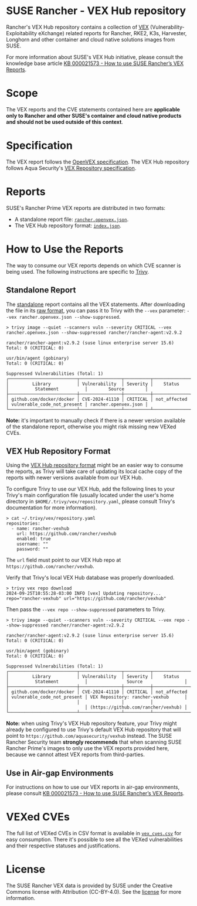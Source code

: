 # SUSE Rancher - VEX Hub repository

Rancher's VEX Hub repository contains a collection of [VEX]
(Vulnerability-Exploitability eXchange) related reports for Rancher, RKE2, K3s,
Harvester, Longhorn and other container and cloud native solutions images from
SUSE.

For more information about SUSE's VEX Hub initiative, please consult the
knowledge base article [KB 000021573 - How to use SUSE Rancher’s VEX Reports].

# Scope

The VEX reports and the CVE statements contained here are **applicable only to
Rancher and other SUSE's container and cloud native products and should not be
used outside of this context**.

# Specification

The VEX report follows the [OpenVEX specification]. The VEX Hub repository follows
Aqua Security's [VEX Repository specification].

# Reports

SUSE's Rancher Prime VEX reports are distributed in two formats:

- A standalone report file: [`rancher.openvex.json`].
- The VEX Hub repository format: [`index.json`].

# How to Use the Reports

The way to consume our VEX reports depends on which CVE scanner is being used.
The following instructions are specific to [Trivy].

## Standalone Report

The [standalone] report contains all the VEX statements. After downloading the
file in its [raw format], you can pass it to Trivy with the `--vex` parameter:
`--vex rancher.openvex.json --show-suppressed`.

```
> trivy image --quiet --scanners vuln --severity CRITICAL --vex rancher.openvex.json --show-suppressed rancher/rancher-agent:v2.9.2

rancher/rancher-agent:v2.9.2 (suse linux enterprise server 15.6)
Total: 0 (CRITICAL: 0)

usr/bin/agent (gobinary)
Total: 0 (CRITICAL: 0)

Suppressed Vulnerabilities (Total: 1)
┌──────────────────────────┬────────────────┬──────────┬──────────────┬─────────────────────────────┬──────────────────────┐
│         Library          │ Vulnerability  │ Severity │    Status    │          Statement          │        Source        │
├──────────────────────────┼────────────────┼──────────┼──────────────┼─────────────────────────────┼──────────────────────┤
│ github.com/docker/docker │ CVE-2024-41110 │ CRITICAL │ not_affected │ vulnerable_code_not_present │ rancher.openvex.json │
└──────────────────────────┴────────────────┴──────────┴──────────────┴─────────────────────────────┴──────────────────────┘
```

**Note:** it's important to manually check if there is a newer version available
of the standalone report, otherwise you might risk missing new VEXed CVEs.

## VEX Hub Repository Format

Using the [VEX Hub repository format] might be an easier way to consume the
reports, as Trivy will take care of updating its local cache copy of the reports
with newer versions available from our VEX Hub.

To configure Trivy to use our VEX Hub, add the following lines to your Trivy's
main configuration file (usually located under the user's home directory in
`$HOME/.trivy/vex/repository.yaml`, please consult Trivy's documentation for
more information).

```
> cat ~/.trivy/vex/repository.yaml
repositories:
  - name: rancher-vexhub
    url: https://github.com/rancher/vexhub
    enabled: true
    username: ""
    password: ""
```

The `url` field must point to our VEX Hub repo at
`https://github.com/rancher/vexhub`.

Verify that Trivy's local VEX Hub database was properly downloaded.

```
> trivy vex repo download
2024-09-25T10:55:28-03:00 INFO [vex] Updating repository... repo="rancher-vexhub" url="https://github.com/rancher/vexhub"
```

Then pass the `--vex repo --show-suppressed` parameters to Trivy.

```
> trivy image --quiet --scanners vuln --severity CRITICAL --vex repo --show-suppressed rancher/rancher-agent:v2.9.2

rancher/rancher-agent:v2.9.2 (suse linux enterprise server 15.6)
Total: 0 (CRITICAL: 0)

usr/bin/agent (gobinary)
Total: 0 (CRITICAL: 0)

Suppressed Vulnerabilities (Total: 1)
┌──────────────────────────┬────────────────┬──────────┬──────────────┬─────────────────────────────┬─────────────────────────────────────┐
│         Library          │ Vulnerability  │ Severity │    Status    │          Statement          │               Source                │
├──────────────────────────┼────────────────┼──────────┼──────────────┼─────────────────────────────┼─────────────────────────────────────┤
│ github.com/docker/docker │ CVE-2024-41110 │ CRITICAL │ not_affected │ vulnerable_code_not_present │ VEX Repository: rancher-vexhub      │
│                          │                │          │              │                             │ (https://github.com/rancher/vexhub) │
└──────────────────────────┴────────────────┴──────────┴──────────────┴─────────────────────────────┴─────────────────────────────────────┘
```

**Note:** when using Trivy's VEX Hub repository feature, your Trivy might
already be configured to use Trivy's default VEX Hub repository that will point
to `https://github.com/aquasecurity/vexhub` instead. The SUSE Rancher Security
team **strongly recommends** that when scanning SUSE Rancher Prime's images to
only use the VEX reports provided here, because we cannot attest VEX reports
from third-parties.

## Use in Air-gap Environments

For instructions on how to use our VEX reports in air-gap environments, please
consult [KB 000021573 - How to use SUSE Rancher’s VEX Reports].

# VEXed CVEs

The full list of VEXed CVEs in CSV format is available in [`vex_cves.csv`] for
easy consumption. There it's possible to see all the VEXed vulnerabilities and
their respective statuses and justifications.

# License

The SUSE Rancher VEX data is provided by SUSE under the Creative Commons license
with Attribution (CC-BY-4.0). See the [license] for more information.


<!-- Links -->
[VEX]: https://www.ntia.gov/files/ntia/publications/vex_one-page_summary.pdf
[KB 000021573 - How to use SUSE Rancher’s VEX Reports]: https://www.suse.com/support/kb/doc/?id=000021573
[OpenVEX specification]: https://github.com/openvex/spec
[VEX Repository specification]: https://github.com/aquasecurity/vex-repo-spec
[`rancher.openvex.json`]: reports/rancher.openvex.json
[`index.json`]: index.json
[Trivy]: https://github.com/aquasecurity/trivy
[standalone]: reports/rancher.openvex.json
[raw format]: https://raw.githubusercontent.com/rancher/vexhub/refs/heads/main/reports/rancher.openvex.json
[VEX Hub repository format]: reports/rancher.openvex.json
[`vex_cves.csv`]: reports/vex_cves.csv
[license]: LICENSE

